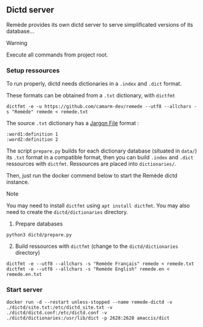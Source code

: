 ## Dictd server

Remède provides its own dictd server to serve simplificated versions of its database...

> [!WARNING]
> Execute all commands from project root.

### Setup ressources

To run properly, dictd needs dictionaries in a `.index` and `.dict` format.

These formats can be obtained from a `.txt` dictionary, with `dictfmt`
```shell
dictfmt -e -u https://github.com/camarm-dev/remede --utf8 --allchars -s "Remède" remede < remede.txt
```
The source `.txt` dictionary has a [Jargon File](https://en.wikipedia.org/wiki/Jargon_File) format :
```
:word1:definition 1
:word2:definition 2
```

The script `prepare.py` builds for each dictionary database (situated in `data/`) its `.txt` format in a compatible format,
then you can build `.index` and `.dict` ressources with `dictfmt`. Ressources are placed into `dictionaries/`.

Then, just run the docker commend below to start the Remède dictd instance.

> [!NOTE]
> You may need to install `dictfmt` using `apt install dictfmt`.
> You may also need to create the `dictd/dictionaries` directory.

1. Prepare databases
```shell
python3 dictd/prepare.py
```
2. Build ressources with `dictfmt` (change to the `dictd/dictionaries` directory)
```shell
dictfmt -e --utf8 --allchars -s "Remède Français" remede < remede.txt
dictfmt -e --utf8 --allchars -s "Remède English" remede.en < remede.en.txt
```

### Start server

```shell
docker run -d --restart unless-stopped --name remede-dictd -v ./dictd/site.txt:/etc/dictd_site.txt -v ./dictd/dictd.conf:/etc/dictd.conf -v ./dictd/dictionaries:/usr/lib/dict -p 2628:2628 amaccis/dict
```
